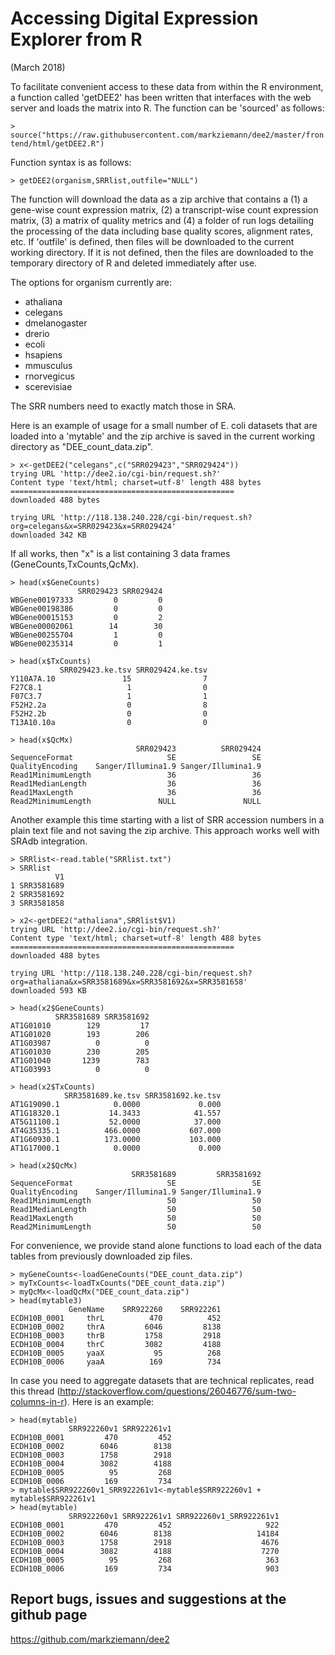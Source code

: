 # Accessing Digital Expression Explorer from R
(March 2018)

To facilitate convenient access to these data from within the R environment, a 
function called 'getDEE2' has been written that interfaces with the web server 
and loads the matrix into R. The function can be 'sourced' as follows:

`> source("https://raw.githubusercontent.com/markziemann/dee2/master/frontend/html/getDEE2.R")`

Function syntax is as follows:

`> getDEE2(organism,SRRlist,outfile="NULL")`

The function will download the data as a zip archive that contains a (1) a gene-wise
count expression matrix, (2) a transcript-wise count expression matrix, (3) a matrix
of quality metrics and (4) a folder of run logs detailing the processing of the 
data including base quality scores, alignment rates, etc. If 'outfile' is 
defined, then files will be downloaded to the current working directory. If it
is not defined, then the files are downloaded to the temporary directory of R
and deleted immediately after use.

The options for organism currently are:

* athaliana
* celegans
* dmelanogaster
* drerio
* ecoli
* hsapiens
* mmusculus
* rnorvegicus
* scerevisiae

The SRR numbers need to exactly match those in SRA.

Here is an example of usage for a small number of E. coli datasets that are 
loaded into a 'mytable' and the zip archive is saved in the current working
directory as "DEE_count_data.zip".

```
> x<-getDEE2("celegans",c("SRR029423","SRR029424"))
trying URL 'http://dee2.io/cgi-bin/request.sh?'
Content type 'text/html; charset=utf-8' length 488 bytes
==================================================
downloaded 488 bytes

trying URL 'http://118.138.240.228/cgi-bin/request.sh?org=celegans&x=SRR029423&x=SRR029424'
downloaded 342 KB
```

If all works, then "x" is a list containing 3 data frames (GeneCounts,TxCounts,QcMx).

```
> head(x$GeneCounts)
               SRR029423 SRR029424
WBGene00197333         0         0
WBGene00198386         0         0
WBGene00015153         0         2
WBGene00002061        14        30
WBGene00255704         1         0
WBGene00235314         0         1

> head(x$TxCounts)
           SRR029423.ke.tsv SRR029424.ke.tsv
Y110A7A.10               15                7
F27C8.1                   1                0
F07C3.7                   1                1
F52H2.2a                  0                8
F52H2.2b                  0                0
T13A10.10a                0                0

> head(x$QcMx)
                            SRR029423          SRR029424
SequenceFormat                     SE                 SE
QualityEncoding    Sanger/Illumina1.9 Sanger/Illumina1.9
Read1MinimumLength                 36                 36
Read1MedianLength                  36                 36
Read1MaxLength                     36                 36
Read2MinimumLength               NULL               NULL
```

Another example this time starting with a list of SRR accession numbers in a 
plain text file and not saving the zip archive. This approach works well with 
SRAdb integration.

```
> SRRlist<-read.table("SRRlist.txt")
> SRRlist
          V1
1 SRR3581689
2 SRR3581692
3 SRR3581858

> x2<-getDEE2("athaliana",SRRlist$V1)
trying URL 'http://dee2.io/cgi-bin/request.sh?'
Content type 'text/html; charset=utf-8' length 488 bytes
==================================================
downloaded 488 bytes

trying URL 'http://118.138.240.228/cgi-bin/request.sh?org=athaliana&x=SRR3581689&x=SRR3581692&x=SRR3581658'
downloaded 593 KB

> head(x2$GeneCounts)
          SRR3581689 SRR3581692
AT1G01010        129         17
AT1G01020        193        206
AT1G03987          0          0
AT1G01030        230        205
AT1G01040       1239        783
AT1G03993          0          0

> head(x2$TxCounts)
            SRR3581689.ke.tsv SRR3581692.ke.tsv
AT1G19090.1            0.0000             0.000
AT1G18320.1           14.3433            41.557
AT5G11100.1           52.0000            37.000
AT4G35335.1          466.0000           607.000
AT1G60930.1          173.0000           103.000
AT1G17000.1            0.0000             0.000

> head(x2$QcMx)
                           SRR3581689         SRR3581692
SequenceFormat                     SE                 SE
QualityEncoding    Sanger/Illumina1.9 Sanger/Illumina1.9
Read1MinimumLength                 50                 50
Read1MedianLength                  50                 50
Read1MaxLength                     50                 50
Read2MinimumLength                 50                 50
```

For convenience, we provide stand alone functions to load each of the data tables 
from previously downloaded zip files.

```
> myGeneCounts<-loadGeneCounts("DEE_count_data.zip")
> myTxCounts<-loadTxCounts("DEE_count_data.zip")
> myQcMx<-loadQcMx("DEE_count_data.zip")
> head(mytable3)
             GeneName    SRR922260    SRR922261
ECDH10B_0001     thrL          470          452
ECDH10B_0002     thrA         6046         8138
ECDH10B_0003     thrB         1758         2918
ECDH10B_0004     thrC         3082         4188
ECDH10B_0005     yaaX           95          268
ECDH10B_0006     yaaA          169          734
```

In case you need to aggregate datasets that are technical replicates, read this
thread (http://stackoverflow.com/questions/26046776/sum-two-columns-in-r). Here
is an example:

```
> head(mytable)
             SRR922260v1 SRR922261v1
ECDH10B_0001         470         452
ECDH10B_0002        6046        8138
ECDH10B_0003        1758        2918
ECDH10B_0004        3082        4188
ECDH10B_0005          95         268
ECDH10B_0006         169         734
> mytable$SRR922260v1_SRR922261v1<-mytable$SRR922260v1 + mytable$SRR922261v1
> head(mytable)
             SRR922260v1 SRR922261v1 SRR922260v1_SRR922261v1
ECDH10B_0001         470         452                     922
ECDH10B_0002        6046        8138                   14184
ECDH10B_0003        1758        2918                    4676
ECDH10B_0004        3082        4188                    7270
ECDH10B_0005          95         268                     363
ECDH10B_0006         169         734                     903
```

## Report bugs, issues and suggestions at the github page
https://github.com/markziemann/dee2
